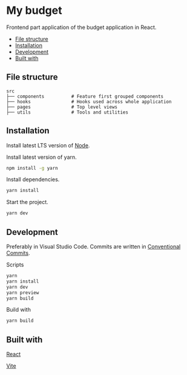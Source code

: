 # My budget

Frontend part application of the budget application in React.

-   [File structure](#file-structure)
-   [Installation](#installation)
-   [Development](#development)
-   [Built with](#built-with)

## File structure

```text
src
├── components          # Feature first grouped components
├── hooks               # Hooks used across whole application
├── pages               # Top level views
├── utils               # Tools and utilities
```

## Installation

Install latest LTS version of [Node](https://nodejs.org/en/).

Install latest version of yarn.

```bash
npm install -g yarn
```

Install dependencies.

```bash
yarn install
```

Start the project.

```bash
yarn dev
```

## Development

Preferably in Visual Studio Code. Commits are written in [Conventional Commits](https://www.conventionalcommits.org/).

Scripts

```bash
yarn
yarn install
yarn dev
yarn preview
yarn build
```

Build with

```bash
yarn build
```

## Built with

[React](https://reactjs.org/)

[Vite](https://vitejs.dev/)